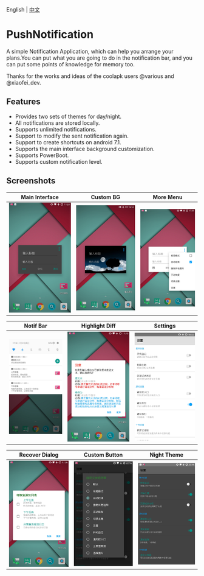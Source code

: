 English | [中文](/README-cn.md)
# PushNotification

A simple Notification Application, which can help you arrange your plans.You can put what you are going to do in the notification bar, and you can put some points of knowledge for memory too.

Thanks for the works and ideas of the coolapk users @various and @xiaofei_dev.

## Features
* Provides two sets of themes for day/night.
* All notifications are stored locally.
* Supports unlimited notifications.
* Support to modify the sent notification again.
* Support to create shortcuts on android 7.1.
* Supports the main interface background customization.
* Supports PowerBoot.
* Supports custom notification level.

## Screenshots
| Main Interface | Custom BG | More Menu |
|:-:|:-:|:-:|
| ![MainActivity](https://github.com/LeeVicent/PushNotification/blob/master/screenshots/Screenshot_20180131-173316.jpg)| ![custom bg](https://github.com/LeeVicent/PushNotification/blob/master/screenshots/Screenshot_20180131-165331.jpg)| ![more menu](https://github.com/LeeVicent/PushNotification/blob/master/screenshots/Screenshot_20180131-172932.jpg)

| Notif Bar | Highlight Diff | Settings |
|:-:|:-:|:-:|
| ![Notif bar](https://github.com/LeeVicent/PushNotification/blob/master/screenshots/Screenshot_20180131-171812.jpg)| ![Highlight diff](https://github.com/LeeVicent/PushNotification/blob/master/screenshots/Screenshot_20180131-171044.jpg)| ![Settings](https://github.com/LeeVicent/PushNotification/blob/master/screenshots/Screenshot_20180131-160254.jpg)

| Recover Dialog | Custom Button | Night Theme |
|:-:|:-:|:-:|
| ![Recover dialog](https://github.com/LeeVicent/PushNotification/blob/master/screenshots/Screenshot_20180131-172627.jpg)| ![Custom button](https://github.com/LeeVicent/PushNotification/blob/master/screenshots/Screenshot_20180131-221602.jpg)| ![Night theme](https://github.com/LeeVicent/PushNotification/blob/master/screenshots/Screenshot_20180131-221802.jpg)

